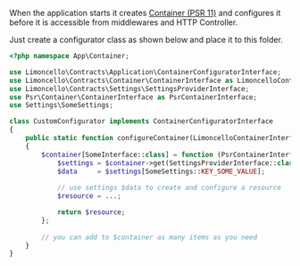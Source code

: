 When the application starts it creates [Container (PSR 11)](http://www.php-fig.org/psr/) and configures it before it is accessible from middlewares and HTTP Controller.

Just create a configurator class as shown below and place it to this folder. 

```php
<?php namespace App\Container;

use Limoncello\Contracts\Application\ContainerConfiguratorInterface;
use Limoncello\Contracts\Container\ContainerInterface as LimoncelloContainerInterface;
use Limoncello\Contracts\Settings\SettingsProviderInterface;
use Psr\Container\ContainerInterface as PsrContainerInterface;
use Settings\SomeSettings;

class CustomConfigurator implements ContainerConfiguratorInterface
{
    public static function configureContainer(LimoncelloContainerInterface $container)
    {
        $container[SomeInterface::class] = function (PsrContainerInterface $container) {
            $settings = $container->get(SettingsProviderInterface::class)->get(SomeSettings::class);
            $data     = $settings[SomeSettings::KEY_SOME_VALUE];
            
            // use settings $data to create and configure a resource
            $resource = ...;

            return $resource;
        };
        
        // you can add to $container as many items as you need
    }
}
```

